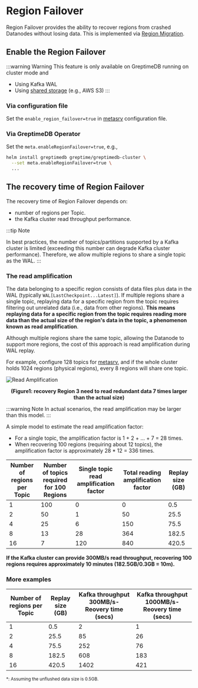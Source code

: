 # Region Failover

Region Failover provides the ability to recover regions from crashed Datanodes without losing data. This is implemented via [Region Migration](/user-guide/operations/region-migration).

## Enable the Region Failover

:::warning Warning
This feature is only available on GreptimeDB running on cluster mode and

- Using Kafka WAL
- Using [shared storage](/user-guide/operations/configuration.md#storage-options) (e.g., AWS S3)
:::

### Via configuration file
Set the `enable_region_failover=true` in [metasrv](/user-guide/operations/configuration.md#metasrv-only-configuration) configuration file.

### Via GreptimeDB Operator

Set the `meta.enableRegionFailover=true`, e.g.,
```bash
helm install greptimedb greptime/greptimedb-cluster \
  --set meta.enableRegionFailover=true \ 
  ...
```

## The recovery time of Region Failover

The recovery time of Region Failover depends on:

- number of regions per Topic.
- the Kafka cluster read throughput performance.

:::tip Note

In best practices, the number of topics/partitions supported by a Kafka cluster is limited (exceeding this number can degrade Kafka cluster performance). Therefore, we allow multiple regions to share a single topic as the WAL.
:::

### The read amplification

The data belonging to a specific region consists of data files plus data in the WAL (typically `WAL[LastCheckpoint...Latest]`). If multiple regions share a single topic, replaying data for a specific region from the topic requires filtering out unrelated data (i.e., data from other regions). **This means replaying data for a specific region from the topic requires reading more data than the actual size of the region's data in the topic, a phenomenon known as read amplification**.

Although multiple regions share the same topic, allowing the Datanode to support more regions, the cost of this approach is read amplification during WAL replay.

For example, configure 128 topics for [metasrv](/user-guide/operations/configuration.md#metasrv-only-configuration), and if the whole cluster holds 1024 regions (physical regions), every 8 regions will share one topic.

![Read Amplification](/remote-wal-read-amplification.png)

<p style="text-align: center;"><b>(Figure1: recovery Region 3 need to read redundant data 7 times larger than the actual size)</b></p>

:::warning Note
In actual scenarios, the read amplification may be larger than this model.
:::

A simple model to estimate the read amplification factor:

- For a single topic, the amplification factor is 1 + 2 + ... + 7 = 28 times.
- When recovering 100 regions (requiring about 12 topics), the amplification factor is approximately 28 \* 12 = 336 times.

| Number of regions per Topic | Number of topics required for 100 Regions | Single topic read amplification factor | Total reading amplification factor | Replay size (GB) |
| --------------------------- | ----------------------------------------- | -------------------------------------- | ---------------------------------- | ---------------- |
| 1                           | 100                                       | 0                                      | 0                                  | 0.5              |
| 2                           | 50                                        | 1                                      | 50                                 | 25.5             |
| 4                           | 25                                        | 6                                      | 150                                | 75.5             |
| 8                           | 13                                        | 28                                     | 364                                | 182.5            |
| 16                          | 7                                         | 120                                    | 840                                | 420.5            |

**If the Kafka cluster can provide 300MB/s read throughput, recovering 100 regions requires approximately 10 minutes (182.5GB/0.3GB = 10m).**

### More examples

| Number of regions per Topic | Replay size (GB) | Kafka throughput 300MB/s- Reovery time (secs) | Kafka throughput 1000MB/s- Reovery time (secs) |
| --------------------------- | ---------------- | --------------------------------------------- | ---------------------------------------------- |
| 1                           | 0.5              | 2                                             | 1                                              |
| 2                           | 25.5             | 85                                            | 26                                             |
| 4                           | 75.5             | 252                                           | 76                                             |
| 8                           | 182.5            | 608                                           | 183                                            |
| 16                          | 420.5            | 1402                                          | 421                                            |

<sub>\*: Assuming the unflushed data size is 0.5GB.</sub>
